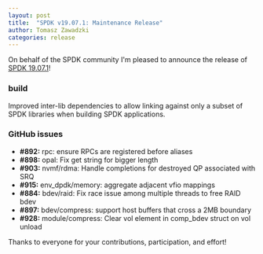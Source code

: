 ```yaml
---
layout: post
title:  "SPDK v19.07.1: Maintenance Release"
author: Tomasz Zawadzki
categories: release
---
```


On behalf of the SPDK community I'm pleased to announce the release of [SPDK 19.07.1](https://github.com/spdk/spdk/releases/tag/v19.07.1)!

### build
Improved inter-lib dependencies to allow linking against only a subset of SPDK libraries when building SPDK applications.

### GitHub issues
- **#892:** rpc: ensure RPCs are registered before aliases
- **#898:** opal: Fix get string for bigger length
- **#903:** nvmf/rdma: Handle completions for destroyed QP associated with SRQ
- **#915:** env_dpdk/memory: aggregate adjacent vfio mappings
- **#884:** bdev/raid: Fix race issue among multiple threads to free RAID bdev
- **#897:** bdev/compress: support host buffers that cross a 2MB boundary
- **#928:** module/compress: Clear vol element in comp_bdev struct on vol unload

Thanks to everyone for your contributions, participation, and effort!
